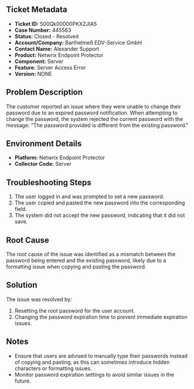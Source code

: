 ## Ticket Metadata
- **Ticket ID:** 500Qk00000PKXZJIA5
- **Case Number:** 445563
- **Status:** Closed - Resolved
- **Account/Company:** Barthelmeß EDV-Service GmbH
- **Contact Name:** Alexander Support
- **Product:** Netwrix Endpoint Protector
- **Component:** Server
- **Feature:** Server Access Error
- **Version:** NONE

## Problem Description
The customer reported an issue where they were unable to change their password due to an expired password notification. When attempting to change the password, the system rejected the current password with the message: "The password provided is different from the existing password."

## Environment Details
- **Platform:** Netwrix Endpoint Protector
- **Collector Code:** Server

## Troubleshooting Steps
1. The user logged in and was prompted to set a new password.
2. The user copied and pasted the new password into the corresponding field.
3. The system did not accept the new password, indicating that it did not save.

## Root Cause
The root cause of the issue was identified as a mismatch between the password being entered and the existing password, likely due to a formatting issue when copying and pasting the password.

## Solution
The issue was resolved by:
1. Resetting the root password for the user account.
2. Changing the password expiration time to prevent immediate expiration issues.

## Notes
- Ensure that users are advised to manually type their passwords instead of copying and pasting, as this can sometimes introduce hidden characters or formatting issues.
- Monitor password expiration settings to avoid similar issues in the future.